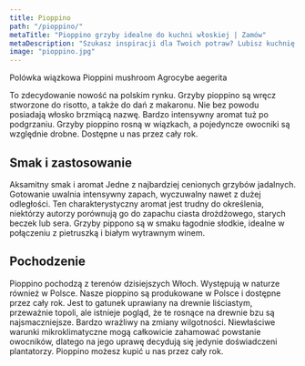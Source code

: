 ```yaml
---
title: Pioppino
path: "/pioppino/"
metaTitle: "Pioppino grzyby idealne do kuchni włoskiej | Zamów"
metaDescription: "Szukasz inspiracji dla Twoich potraw? Lubisz kuchnię włoską, rissotto i dania z past? Poznaj wspaniały smak grzybów pioppino. Zamów na naszej stronie."
image: "pioppino.jpg"
---
```


Polówka wiązkowa
Pioppini mushroom
Agrocybe aegerita

To zdecydowanie nowość na polskim rynku. Grzyby pioppino są wręcz stworzone do risotto, a także do dań z makaronu. Nie bez powodu posiadają włosko brzmiącą nazwę. Bardzo intensywny aromat tuż po podgrzaniu. Grzyby pioppino rosną w wiązkach, a pojedyncze owocniki są względnie drobne. Dostępne u nas przez cały rok.

## Smak i zastosowanie
Aksamitny smak i aromat Jedne z najbardziej cenionych grzybów jadalnych. Gotowanie uwalnia intensywny zapach, wyczuwalny nawet z dużej odległości. Ten charakterystyczny aromat jest trudny do określenia, niektórzy autorzy porównują go do zapachu ciasta drożdżowego, starych beczek lub sera. Grzyby pippono są w smaku łagodnie słodkie, idealne w połączeniu z pietruszką i białym wytrawnym winem.

## Pochodzenie
Pioppino pochodzą z terenów dzisiejszych Włoch. Występują w naturze również w Polsce. Nasze pioppino są produkowane w Polsce i dostępne przez cały rok. Jest to gatunek uprawiany na drewnie liściastym, przeważnie topoli, ale istnieje pogląd, że te rosnące na drewnie bzu są najsmaczniejsze. Bardzo wrażliwy na zmiany wilgotności. Niewłaściwe warunki mikroklimatyczne mogą całkowicie zahamować powstanie owocników, dlatego na jego uprawę decydują się jedynie doświadczeni plantatorzy. Pioppino możesz kupić u nas przez cały rok.